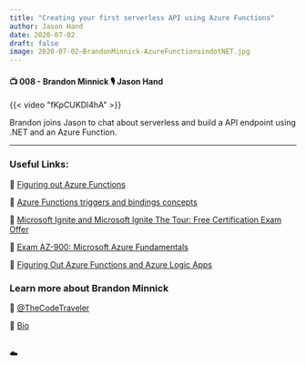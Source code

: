 ```yaml
---
title: "Creating your first serverless API using Azure Functions"
author: Jason Hand
date: 2020-07-02
draft: false
image: 2020-07-02–BrandonMinnick-AzureFunctionsindotNET.jpg
---
```


#### 📺 008 - Brandon Minnick 🎙️ Jason Hand

<!--more-->

{{< video "fKpCUKDl4hA" >}}


Brandon joins Jason to chat about serverless and build a API endpoint using .NET and an Azure Function.

---

### Useful Links:

🔗 [Figuring out Azure Functions](https://docs.microsoft.com/users/msignite2019/collections/erxh5dgozrqx?WT.mc_id=allaroundazure-blog-bramin)

🔗 [Azure Functions triggers and bindings concepts](https://docs.microsoft.com/en-ca/azure/azure-functions/functions-triggers-bindings?WT.mc_id=allaroundazure-blog-bramin)

🔗 [Microsoft Ignite and Microsoft Ignite The Tour: Free Certification Exam Offer](https://docs.microsoft.com/en-us/learn/certifications/microsoft-ignite-free-certification-exam-offer?WT.mc_id=allaroundazure-blog-bramin)

🔗 [Exam AZ-900: Microsoft Azure Fundamentals](https://docs.microsoft.com/learn/certifications/exams/az-900?wt.mc_id=allaroundazure-blog-bramin)

🔗 [Figuring Out Azure Functions and Azure Logic Apps](https://techcommunity.microsoft.com/t5/microsoft-ignite-the-tour-2019/figuring-out-azure-functions/m-p/907392?WT.mc_id=allaroundazure-blog-bramin)

### Learn more about Brandon Minnick

🔗 [@TheCodeTraveler](https://twitter.com/TheCodeTraveler)

🔗 [Bio](https://developer.microsoft.com/en-us/advocates/brandon-minnick)

<br />
☁️